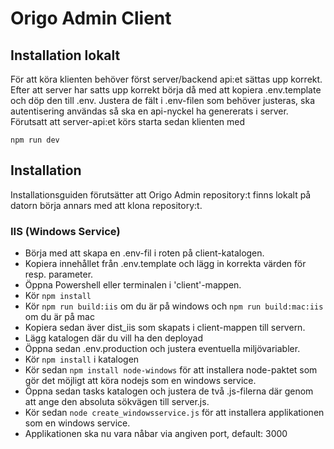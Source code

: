 # Origo Admin Client

## Installation lokalt
För att köra klienten behöver först server/backend api:et sättas upp korrekt. Efter att server har satts upp korrekt börja då med att kopiera .env.template och döp den till .env.
Justera de fält i .env-filen som behöver justeras, ska autentisering användas så ska en api-nyckel ha genererats i server.
Förutsatt att server-api:et körs starta sedan klienten med

```
npm run dev
```

## Installation
Installationsguiden förutsätter att Origo Admin repository:t finns lokalt på datorn börja annars med att klona repository:t.

### IIS (Windows Service)
- Börja med att skapa en .env-fil i roten på client-katalogen.
- Kopiera innehållet från .env.template och lägg in korrekta värden för resp. parameter.
- Öppna Powershell eller terminalen i 'client'-mappen.
- Kör `npm install`
- Kör `npm run build:iis` om du är på windows och `npm run build:mac:iis` om du är på mac
- Kopiera sedan äver dist_iis som skapats i client-mappen till servern.
- Lägg katalogen där du vill ha den deployad
- Öppna sedan .env.production och justera eventuella miljövariabler.
- Kör `npm install` i katalogen
- Kör sedan `npm install node-windows` för att installera node-paktet som gör det möjligt att köra nodejs som en windows service.
- Öppna sedan tasks katalogen och justera de två .js-filerna där genom att ange den absoluta sökvägen till server.js.
- Kör sedan `node create_windowsservice.js` för att installera applikationen som en windows service.
- Applikationen ska nu vara nåbar via angiven port, default: 3000